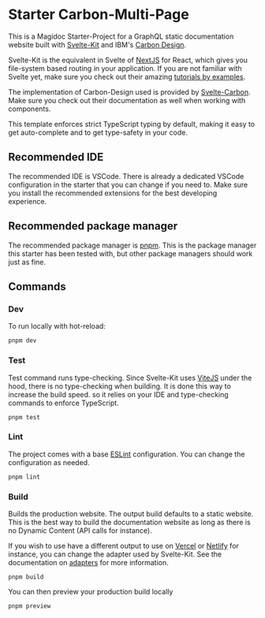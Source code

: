 # Starter Carbon-Multi-Page

This is a Magidoc Starter-Project for a GraphQL static documentation website built with [Svelte-Kit](https://kit.svelte.dev/) and IBM's [Carbon Design](https://carbondesignsystem.com/).

Svelte-Kit is the equivalent in Svelte of [NextJS](https://nextjs.org/) for React, which gives you file-system based routing in your application. If you are not familiar with Svelte yet, make sure you check out their amazing [tutorials by examples](https://svelte.dev/tutorial/basics).

The implementation of Carbon-Design used is provided by [Svelte-Carbon](https://github.com/carbon-design-system/carbon-components-svelte). Make sure you check out their documentation as well when working with components.

This template enforces strict TypeScript typing by default, making it easy to get auto-complete and to get type-safety in your code.

## Recommended IDE

The recommended IDE is VSCode. There is already a dedicated VSCode configuration in the starter that you can change if you need to. Make sure you install the recommended extensions for the best developing experience.

## Recommended package manager

The recommended package manager is [pnpm](https://pnpm.io/). This is the package manager this starter has been tested with, but other package managers should work just as fine.

## Commands

### Dev

To run locally with hot-reload:

```
pnpm dev
```

### Test

Test command runs type-checking. Since Svelte-Kit uses [ViteJS](https://vitejs.dev/) under the hood, there is no type-checking when building. It is done this way to increase the build speed. so it relies on your IDE and type-checking commands to enforce TypeScript.

```
pnpm test
```

### Lint

The project comes with a base [ESLint](https://eslint.org/) configuration. You can change the configuration as needed.

```
pnpm lint
```

### Build

Builds the production website. The output build defaults to a static website. This is the best way to build the documentation website as long as there is no Dynamic Content (API calls for instance). 

If you wish to use have a different output to use on [Vercel](https://vercel.com/) or [Netlify](https://www.netlify.com/) for instance, you can change the adapter used by Svelte-Kit. See the documentation on [adapters](https://kit.svelte.dev/docs/adapters) for more information.

```
pnpm build
```

You can then preview your production build locally

```
pnpm preview
```
